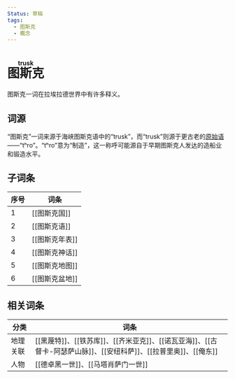 ```yaml
---
Status: 草稿
tags:
  - 图斯克
  - 概念
---
```

# <ruby>图斯克<rt>trusk</rt></ruby>

图斯克一词在拉埃拉德世界中有许多释义。

## 词源

“图斯克”一词来源于海峡图斯克语中的“trusk”，而“trusk”则源于更古老的[原始语](拉埃拉德原始语.md) ——“tʰro”。“tʰro”意为“制造”，这一称呼可能源自于早期图斯克人发达的造船业和锻造水平。

## 子词条

| 序号  | 词条        |
| --- | --------- |
| 1   | [[图斯克国]]  |
| 2   | [[图斯克语]]  |
| 3   | [[图斯克年表]] |
| 4   | [[图斯克神话]] |
| 5   | [[图斯克地图]] |
| 6   | [[图斯克盆地]] |

## 相关词条

| 分类   | 词条                                                                       |
| ---- | ------------------------------------------------------------------------ |
| 地理关联 | [[黑蔑特]]、[[铁苏库]]、[[齐米亚克]]、[[诺瓦亚海]]、[[古督卡-阿瑟萨山脉]]、[[安纽科萨]]、[[拉普里奥]]、[[俺东]] |
| 人物   | [[德卓黑一世]]、[[马塔肖萨门一世]]                                                    |
